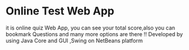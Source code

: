 # Online Test Web App
 it is online quiz Web App, you can see your total score,also you can bookmark Questions and many more options are there !! Developed by using Java Core and GUI ,Swing on NetBeans platform
